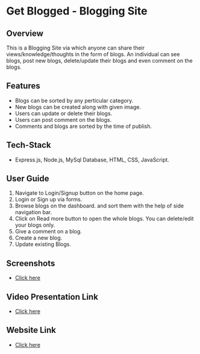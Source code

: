 # Get Blogged - Blogging Site

## Overview
This is a Blogging Site via which anyone can share their views/knowledge/thoughts in the form of blogs. An individual can see blogs, post new blogs, delete/update their blogs and even comment on the blogs.

## Features
* Blogs can be sorted by any perticular category.
* New blogs can be created along with given image.
* Users can update or delete their blogs.
* Users can post comment on the blogs.
* Comments and blogs are sorted by the time of publish.

## Tech-Stack
* Express.js, Node.js, MySql Database, HTML, CSS, JavaScript.

## User Guide
1. Navigate to Login/Signup button on the home page.
2. Login or Sign up via forms.
3. Browse blogs on the dashboard.
   and sort them with the help of side navigation bar.
4. Click on Read more button to open the whole blogs. You can delete/edit your blogs only.
5. Give a comment on a blog.
7. Create a new blog.
8. Update existing Blogs.

## Screenshots
* [Click here](https://drive.google.com/drive/folders/1ajwuinBpj6Lp0VIfByA5WOg1U2DZYGKA?usp=sharing)

## Video Presentation Link
* [Click here](https://www.youtube.com/watch?v=ab3SKCuQHN8)

## Website Link
* [Click here](https://pure-temple-95489.herokuapp.com/)
